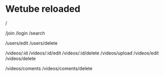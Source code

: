 # Wetube reloaded

/

/join
/login
/search

/users/edit
/users/delete

/videos/:id
/videos/:id/edit
/videos/:id/delete
/videos/upload
/videos/edit
/videos/delete

/videos/coments
/videos/coments/delete
